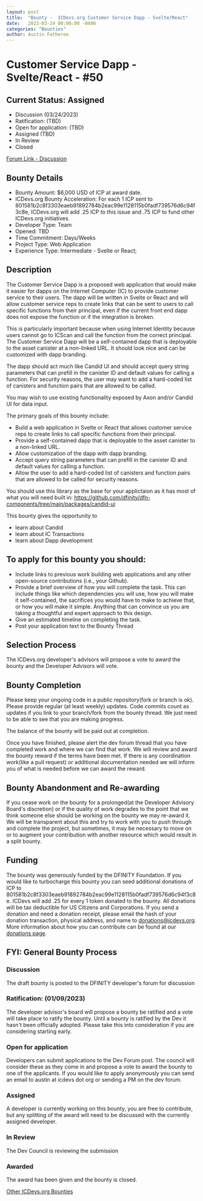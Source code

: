 ```yaml
---
layout: post
title:  "Bounty -  ICDevs.org Customer Service Dapp - Svelte/React"
date:   2023-03-24 00:00:00 -0600
categories: "Bounties"
author: Austin Fatheree
---
```


# Customer Service Dapp - Svelte/React - #50

## Current Status: Assigned

* Discussion (03/24/2023)
* Ratification: (TBD)
* Open for application: (TBD)
* Assigned (TBD)
* In Review 
* Closed 

[Forum Link - Discussion](https://forum.dfinity.org/t/open-icdevs-org-bounty-50/19446)

## Bounty Details

* Bounty Amount: $6,000 USD of ICP at award date.
* ICDevs.org Bounty Acceleration: For each 1 ICP sent to 801581b2c8f3303eaeb91892784b2eac99e1128115b0fadf739576d6c94f3c8e, ICDevs.org will add  .25 ICP to this issue and .75 ICP to fund other ICDevs.org initiatives.
* Developer Type: Team
* Opened: TBD
* Time Commitment: Days/Weeks
* Project Type: Web Application
* Experience Type: Intermediate - Svelte or React;

## Description

The Customer Service Dapp is a proposed web application that would make it easier for dapps on the Internet Computer (IC) to provide customer service to their users. The dapp will be written in Svelte or React and will allow customer service reps to create links that can be sent to users to call specific functions from their principal, even if the current front end dapp does not expose the function or if the integration is broken.

This is particularly important because when using Internet Identity because users cannot go to ICScan and call the function from the correct principal. The Customer Service Dapp will be a self-contained dapp that is deployable to the asset canister at a non-linked URL. It should look nice and can be customized with dapp branding.

The dapp should act much like Candid UI and should accept query string parameters that can prefill in the canister ID and default values for calling a function. For security reasons, the user may want to add a hard-coded list of canisters and function pairs that are allowed to be called.

You may wish to use existing functionality exposed by Axon and/or Candid UI for data input.

The primary goals of this bounty include:

* Build a web application in Svelte or React that allows customer service reps to create links to call specific functions from their principal.
* Provide a self-contained dapp that is deployable to the asset canister to a non-linked URL.
* Allow customization of the dapp with dapp branding.
* Accept query string parameters that can prefill in the canister ID and default values for calling a function.
* Allow the user to add a hard-coded list of canisters and function pairs that are allowed to be called for security reasons.

You should use this library as the base for your applictaion as it has most of what you will need built in: https://github.com/dfinity/dfn-components/tree/main/packages/candid-ui

This bounty gives the opportunity to

* learn about Candid
* learn about IC Transactions
* learn about Dapp development


## To apply for this bounty you should:

* Include links to previous work building web applications and any other open-source contributions (i.e., your Github).
* Provide a brief overview of how you will complete the task. This can include things like which dependencies you will use, how you will make it self-contained, the sacrifices you would have to make to achieve that, or how you will make it simple. Anything that can convince us you are taking a thoughtful and expert approach to this design.
* Give an estimated timeline on completing the task.
* Post your application text to the Bounty Thread

## Selection Process

The ICDevs.org developer's advisors will propose a vote to award the bounty and the Developer Advisors will vote.

## Bounty Completion

Please keep your ongoing code in a public repository(fork or branch is ok). Please provide regular (at least weekly) updates.  Code commits count as updates if you link to your branch/fork from the bounty thread.  We just need to be able to see that you are making progress.

The balance of the bounty will be paid out at completion.

Once you have finished, please alert the dev forum thread that you have completed work and where we can find that work.  We will review and award the bounty reward if the terms have been met.  If there is any coordination work(like a pull request) or additional documentation needed we will inform you of what is needed before we can award the reward.

## Bounty Abandonment and Re-awarding

If you cease work on the bounty for a prolonged(at the Developer Advisory Board's discretion) or if the quality of work degrades to the point that we think someone else should be working on the bounty we may re-award it.  We will be transparent about this and try to work with you to push through and complete the project, but sometimes, it may be necessary to move on or to augment your contribution with another resource which would result in a split bounty.

## Funding

The bounty was generously funded by the DFINITY Foundation. If you would like to turbocharge this bounty you can seed additional donations of ICP to 801581b2c8f3303eaeb91892784b2eac99e1128115b0fadf739576d6c94f3c8e.  ICDevs will add .25 for every 1 token donated to the bounty.  All donations will be tax deductible for US Citizens and Corporations.  If you send a donation and need a donation receipt, please email the hash of your donation transaction, physical address, and name to donations@icdevs.org.  More information about how you can contribute can be found at our [donations page](https://icdevs.org/donations.html).


## FYI: General Bounty Process

### Discussion

The draft bounty is posted to the DFINITY developer's forum for discussion

### Ratification: (01/09/2023)

The developer advisor's board will propose a bounty be ratified and a vote will take place to ratify the bounty.  Until a bounty is ratified by the Dev it hasn't been officially adopted. Please take this into consideration if you are considering starting early.

### Open for application

Developers can submit applications to the Dev Forum post.  The council will consider these as they come in and propose a vote to award the bounty to one of the applicants.  If you would like to apply anonymously you can send an email to austin at icdevs dot org or sending a PM on the dev forum.

### Assigned

A developer is currently working on this bounty, you are free to contribute, but any splitting of the award will need to be discussed with the currently assigned developer.

### In Review

The Dev Council is reviewing the submission

### Awarded

The award has been given and the bounty is closed.


[Other ICDevs.org Bounties](https://icdevs.org/bounties.html)

